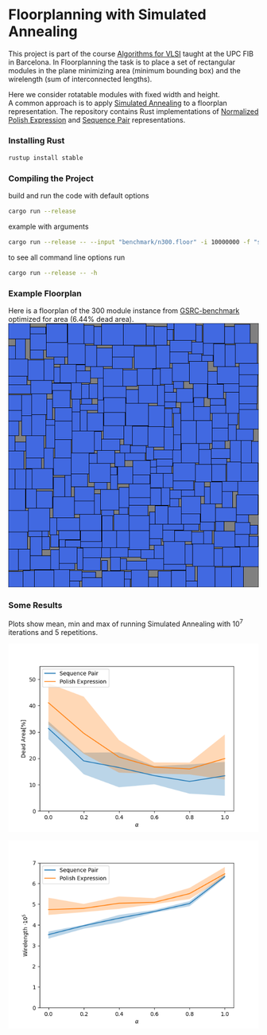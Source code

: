 # Floorplanning with Simulated Annealing

This project is part of the course [Algorithms for VLSI](https://www.fib.upc.edu/en/studies/masters/master-innovation-and-research-informatics/curriculum/syllabus/AVLSI-MIRI) taught at the UPC FIB in Barcelona.
In Floorplanning the task is to place a set of rectangular modules in the plane minimizing area (minimum bounding box) and the wirelength (sum of interconnected lengths).

Here we consider rotatable modules with fixed width and height.  
A common approach is to apply [Simulated Annealing](https://en.wikipedia.org/wiki/Simulated_annealing) to a floorplan representation.
The repository contains Rust implementations of [Normalized Polish Expression](https://janders.eecg.utoronto.ca/1387/readings/wong_fp.pdf) and [Sequence Pair](https://ieeexplore.ieee.org/document/480159) representations.


### Installing Rust

```bash
rustup install stable
```

### Compiling the Project

build and run the code with default options
```bash
cargo run --release
```

example with arguments
```bash
cargo run --release -- --input "benchmark/n300.floor" -i 10000000 -f "sequence_pair" -a 0.8 -c -r -s -o "floorplan_sequence_pair.svg"
```

to see all command line options run
```bash
cargo run --release -- -h
```

### Example Floorplan
Here is a floorplan of the 300 module instance from [GSRC-benchmark](http://vlsicad.eecs.umich.edu/BK/GSRCbench/
) optimized for area (6.44% dead area).
![floorplan](/eval/sp_floorplan_1_10_7.svg)


### Some Results
Plots show mean, min and max of running Simulated Annealing with $10^7$ iterations and 5 repetitions.

![plot1](/eval/alphas_deadarea.png)

![plot2](/eval/alphas_wire.png)